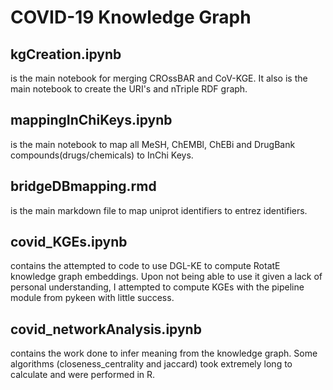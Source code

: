 # COVID-19 Knowledge Graph

## kgCreation.ipynb 
  is the main notebook for merging CROssBAR and CoV-KGE. It also is the main notebook to create the URI's and nTriple RDF graph.

## mappingInChiKeys.ipynb
  is the main notebook to map all MeSH, ChEMBl, ChEBi and DrugBank compounds(drugs/chemicals) to InChi Keys. 
  
## bridgeDBmapping.rmd
  is the main markdown file to map uniprot identifiers to entrez identifiers. 
  
## covid_KGEs.ipynb
  contains the attempted to code to use DGL-KE to compute RotatE knowledge graph embeddings. Upon not being able to use it given a lack of personal understanding, I attempted to compute KGEs with the pipeline module from pykeen with little success. 
  
## covid_networkAnalysis.ipynb
  contains the work done to infer meaning from the knowledge graph. Some algorithms (closeness_centrality and jaccard) took extremely long to calculate and were performed in R. 
